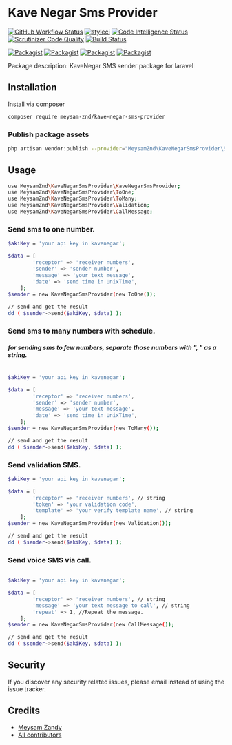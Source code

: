 # Kave Negar Sms Provider

[![GitHub Workflow Status](https://github.com/meysamzandy/KaveNegarSmsProvider/workflows/Run%20tests/badge.svg)](https://github.com/meysamzandy/KaveNegarSmsProvider/actions)
[![styleci](https://styleci.io/repos/281369503/shield)](https://styleci.io/repos/281369503)
[![Code Intelligence Status](https://scrutinizer-ci.com/g/meysamzandy/KaveNegarSmsProvider/badges/code-intelligence.svg?b=master)](https://scrutinizer-ci.com/code-intelligence)
[![Scrutinizer Code Quality](https://scrutinizer-ci.com/g/meysamzandy/KaveNegarSmsProvider/badges/quality-score.png?b=master)](https://scrutinizer-ci.com/g/meysamzandy/KaveNegarSmsProvider/?branch=master)
[![Build Status](https://scrutinizer-ci.com/g/meysamzandy/KaveNegarSmsProvider/badges/build.png?b=master)](https://scrutinizer-ci.com/g/meysamzandy/KaveNegarSmsProvider/build-status/master)

[![Packagist](https://img.shields.io/packagist/php-v/meysam-znd/kave-negar-sms-provider.svg)](https://packagist.org/packages/meysam-znd/kave-negar-sms-provider)
[![Packagist](https://img.shields.io/packagist/v/meysam-znd/kave-negar-sms-provider.svg)](https://packagist.org/packages/meysam-znd/kave-negar-sms-provider)
[![Packagist](https://poser.pugx.org/meysam-znd/kave-negar-sms-provider/d/total.svg)](https://packagist.org/packages/meysam-znd/kave-negar-sms-provider)
[![Packagist](https://img.shields.io/packagist/l/meysam-znd/kave-negar-sms-provider.svg)](https://packagist.org/packages/meysam-znd/kave-negar-sms-provider)

Package description: KaveNegar SMS sender package for laravel

## Installation

Install via composer
```bash
composer require meysam-znd/kave-negar-sms-provider
```

### Publish package assets

```bash
php artisan vendor:publish --provider="MeysamZnd\KaveNegarSmsProvider\ServiceProvider"
```

## Usage

```bash
use MeysamZnd\KaveNegarSmsProvider\KaveNegarSmsProvider;
use MeysamZnd\KaveNegarSmsProvider\ToOne;
use MeysamZnd\KaveNegarSmsProvider\ToMany;
use MeysamZnd\KaveNegarSmsProvider\Validation;
use MeysamZnd\KaveNegarSmsProvider\CallMessage;

```

### Send sms to one number.
```bash
$akiKey = 'your api key in kavenegar';

$data = [
        'receptor' => 'receiver numbers',
        'sender' => 'sender number',
        'message' => 'your text message',
        'date' => 'send time in UnixTime',
    ];
$sender = new KaveNegarSmsProvider(new ToOne());

// send and get the result
dd ( $sender->send($akiKey, $data) );

```
### Send sms to many numbers with schedule.
##### for sending sms to few numbers, separate those numbers with ", " as a string.

```bash

$akiKey = 'your api key in kavenegar';

$data = [
        'receptor' => 'receiver numbers',
        'sender' => 'sender number',
        'message' => 'your text message',
        'date' => 'send time in UnixTime',
    ];
$sender = new KaveNegarSmsProvider(new ToMany());

// send and get the result
dd ( $sender->send($akiKey, $data) );

```

### Send validation SMS.

```bash
$akiKey = 'your api key in kavenegar';

$data = [
        'receptor' => 'receiver numbers', // string
        'token' => 'your validation code',
        'template' => 'your verify template name', // string
    ];
$sender = new KaveNegarSmsProvider(new Validation());

// send and get the result
dd ( $sender->send($akiKey, $data) );

```

### Send voice SMS via call.

```bash

$akiKey = 'your api key in kavenegar';

$data = [
        'receptor' => 'receiver numbers', // string
        'message' => 'your text message to call', // string
        'repeat' => 1, //Repeat the message.
    ];
$sender = new KaveNegarSmsProvider(new CallMessage());

// send and get the result
dd ( $sender->send($akiKey, $data) );

```
## Security

If you discover any security related issues, please email
instead of using the issue tracker.

## Credits

- [Meysam Zandy](https://github.com/meysamzandy/KaveNegarSmsProvider)
- [All contributors](https://github.com/meysamzandy/KaveNegarSmsProvider/graphs/contributors)

